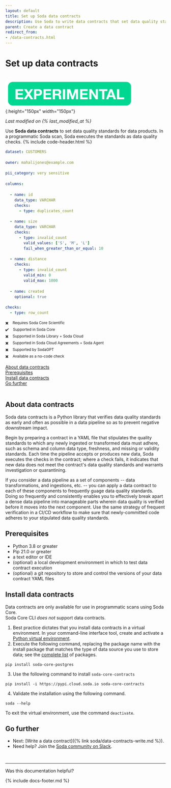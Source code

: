 ```yaml
---
layout: default
title: Set up Soda data contracts
description: Use Soda to write data contracts that set data quality standards for data products.
parent: Create a data contract
redirect_from: 
- /data-contracts.html
---
```


# Set up data contracts 
<br />![experimental](/assets/images/experimental.png){:height="150px" width="150px"} <br />
<!--Linked to UI, access Shlink-->
*Last modified on {% last_modified_at %}*

Use **Soda data contracts** to set data quality standards for data products. In a programmatic Soda scan, Soda executes the standards as data quality checks. 
{% include code-header.html %}
```yaml
dataset: CUSTOMERS

owner: mahalijones@example.com

pii_category: very sensitive

columns:

  - name: id
    data_type: VARCHAR
    checks:
      - type: duplicates_count

  - name: size
    data_type: VARCHAR
    checks:
      - type: invalid_count
        valid_values: ['S', 'M', 'L']
        fail_when_greater_than_or_equal: 10

  - name: distance
    checks:
      - type: invalid_count
        valid_min: 0
        valid_max: 1000

  - name: created
    optional: true

checks:
  - type: row_count
```
<small>✖️ &nbsp;&nbsp; Requires Soda Core Scientific</small><br />
<small>✔️ &nbsp;&nbsp; Supported in Soda Core</small><br />
<small>✖️ &nbsp;&nbsp; Supported in Soda Library + Soda Cloud</small><br />
<small>✖️ &nbsp;&nbsp; Supported in Soda Cloud Agreements + Soda Agent</small><br />
<small>✖️ &nbsp;&nbsp; Supported by SodaGPT</small><br />
<small>✖️ &nbsp;&nbsp; Available as a no-code check</small>

[About data contracts](#about-data-contracts)<br />
[Prerequisites](#prerequisites)<br />
[Install data contracts](#install-data-contracts)<br />
[Go further](#go-further)<br />
<br />

## About data contracts

Soda data contracts is a Python library that verifies data quality standards as early and often as possible in a data pipeline so as to prevent negative downstream impact.

Begin by preparing a contract in a YAML file that stipulates the quality standards to which any newly ingested or transformed data must adhere, such as schema and column data type, freshness, and missing or validity standards. Each time the pipeline accepts or produces new data, Soda executes the checks in the contract; where a check fails, it indicates that new data does not meet the contract's data quality standards and warrants investigation or quarantining. 

If you consider a data pipeline as a set of components -- data transformations, and ingestions, etc. -- you can apply a data contract to each of these components to frequently guage data quality standards. Doing so frequently and consistently enables you to effectively break apart a dense data pipeline into manageable parts wherein data quality is verified before it moves into the next component. Use the same strategy of frequent verification in a CI/CD workflow to make sure that newly-committed code adheres to your stipulated data quality standards.


## Prerequisites
* Python 3.8 or greater
* Pip 21.0 or greater
* a text editor or IDE
* (optional) a local development environment in which to test data contract execution
* (optional) a git repository to store and control the versions of your data contract YAML files


## Install data contracts

Data contracts are only available for use in programmatic scans using Soda Core. <br />
Soda Core CLI *does not* support data contracts.

1. Best practice dictates that you install data contracts in a virtual environment. In your command-line interface tool, create and activate a <a  href="https://docs.python.org/3/tutorial/venv.html#creating-virtual-environments" target="_blank">Python virtual environment</a>.
2. Execute the following command, replacing the package name with the install package that matches the type of data source you use to store data; see the <a href="https://github.com/sodadata/soda-core/blob/main/docs/installation.md" target="_blank">complete list</a> of packages.
```shell
pip install soda-core-postgres
```
3. Use the following command to install `soda-core-contracts`
```shell
pip install -i https://pypi.cloud.soda.io soda-core-contracts
```
4. Validate the installation using the following command.
```shell
soda --help
```

To exit the virtual environment, use the command `deactivate`.



## Go further

* Next: [Write a data contract]({% link soda/data-contracts-write.md %}).
* Need help? Join the <a href="https://community.soda.io/slack" target="_blank"> Soda community on Slack</a>.
<br />

---

Was this documentation helpful?

<!-- LikeBtn.com BEGIN -->
<span class="likebtn-wrapper" data-theme="tick" data-i18n_like="Yes" data-ef_voting="grow" data-show_dislike_label="true" data-counter_zero_show="true" data-i18n_dislike="No"></span>
<script>(function(d,e,s){if(d.getElementById("likebtn_wjs"))return;a=d.createElement(e);m=d.getElementsByTagName(e)[0];a.async=1;a.id="likebtn_wjs";a.src=s;m.parentNode.insertBefore(a, m)})(document,"script","//w.likebtn.com/js/w/widget.js");</script>
<!-- LikeBtn.com END -->

{% include docs-footer.md %}